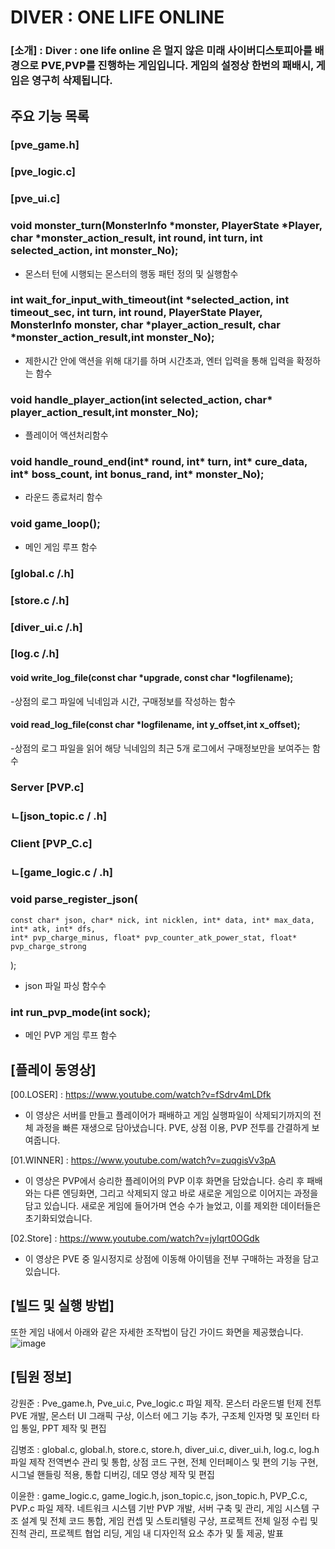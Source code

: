 # **DIVER : ONE LIFE ONLINE**

### [소개] : Diver : one life online 은 멀지 않은 미래 사이버디스토피아를 배경으로 PVE,PVP를 진행하는 게임입니다. 게임의 설정상 한번의 패배시, 게임은 영구히 삭제됩니다.

## 주요 기능 목록

### [pve_game.h]

### [pve_logic.c]

### [pve_ui.c]

### void monster_turn(MonsterInfo *monster, PlayerState *Player, char *monster_action_result, int round, int turn, int selected_action, int monster_No);
- 몬스터 턴에 시행되는 몬스터의 행동 패턴 정의 및 실행함수

### int wait_for_input_with_timeout(int *selected_action, int timeout_sec, int turn, int round, PlayerState Player, MonsterInfo monster, char *player_action_result, char *monster_action_result,int monster_No);
- 제한시간 안에 액션을 위해 대기를 하며 시간초과, 엔터 입력을 통해 입력을 확정하는 함수

### void handle_player_action(int selected_action, char* player_action_result,int monster_No);
- 플레이어 액션처리함수

### void handle_round_end(int* round, int* turn, int* cure_data, int* boss_count, int bonus_rand, int* monster_No);
- 라운드 종료처리 함수

### void game_loop();
- 메인 게임 루프 함수

### [global.c /.h]

### [store.c /.h]

### [diver_ui.c /.h]

### [log.c /.h]

#### void write_log_file(const char *upgrade, const char *logfilename);
-상점의 로그 파일에 닉네임과 시간, 구매정보를 작성하는 함수
#### void read_log_file(const char *logfilename, int y_offset,int x_offset);
-상점의 로그 파일을 읽어 해당 닉네임의 최근 5개 로그에서 구매정보만을 보여주는 함수 


### Server [PVP.c]
### ㄴ[json_topic.c / .h]

### Client [PVP_C.c]
### ㄴ[game_logic.c / .h]

### void parse_register_json(
    const char* json, char* nick, int nicklen, int* data, int* max_data, int* atk, int* dfs,
    int* pvp_charge_minus, float* pvp_counter_atk_power_stat, float* pvp_charge_strong
);
- json 파일 파싱 함수수

### int run_pvp_mode(int sock);
- 메인 PVP 게임 루프 함수


## [플레이 동영상]

[00.LOSER] : https://www.youtube.com/watch?v=fSdrv4mLDfk 

- 이 영상은 서버를 만들고 플레이어가 패배하고 게임 실행파일이 삭제되기까지의 전체 과정을 빠른 재생으로 담아냈습니다. 
PVE, 상점 이용, PVP 전투를 간결하게 보여줍니다.

[01.WINNER] : https://www.youtube.com/watch?v=zuqgisVv3pA
 - 이 영상은 PVP에서 승리한 플레이어의 PVP 이후 화면을 담았습니다. 
승리 후 패배와는 다른 엔딩화면, 그리고 삭제되지 않고 바로 새로운 게임으로 이어지는 과정을 담고 있습니다. 
새로운 게임에 들어가며 연승 수가 늘었고, 이를 제외한 데이터들은 초기화되었습니다.

[02.Store] : https://www.youtube.com/watch?v=jyIqrt0OGdk
- 이 영상은 PVE 중 일시정지로 상점에 이동해 아이템을 전부 구매하는 과정을 담고 있습니다.


 ## [빌드 및 실행 방법]

 또한 게임 내에서 아래와 같은 자세한 조작법이 담긴 가이드 화면을 제공했습니다.
 ![image](https://github.com/user-attachments/assets/3e4f3dcd-e9aa-4023-b1fe-6aa4105ecdc5)



 ## [팀원 정보]

 강원준 
:  Pve_game.h, Pve_ui.c, Pve_logic.c 파일 제작.
 몬스터 라운드별 턴제 전투 PVE 개발, 몬스터 UI 그래픽 구상, 이스터 에그 기능 추가, 구조체 인자명 및 포인터 타입 통일, PPT 제작 및 편집

김병조 
: global.c, global.h, store.c, store.h, diver_ui.c, diver_ui.h, log.c, log.h 파일 제작
 전역변수 관리 및 통합, 상점 코드 구현, 전체 인터페이스 및 편의 기능 구현, 시그널 핸들링 적용, 통합 디버깅, 
데모 영상 제작 및 편집

이윤한 
: game_logic.c, game_logic.h, json_topic.c, json_topic.h, PVP_C.c, PVP.c 파일 제작.
 네트워크 시스템 기반 PVP 개발, 서버 구축 및 관리, 게임 시스템 구조 설계 및 전체 코드 통합, 게임 컨셉 및 
스토리텔링 구상, 프로젝트 전체 일정 수립 및 진척 관리, 프로젝트 협업 리딩, 게임  내 디자인적 요소 추가 및 툴 제공, 발표
